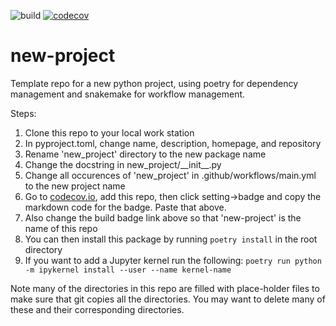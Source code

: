 ![build](https://github.com/jfcrenshaw/new-project/workflows/build/badge.svg)
[![codecov](https://codecov.io/gh/jfcrenshaw/new-project/branch/main/graph/badge.svg?token=3P3LYKA7EV)](https://codecov.io/gh/jfcrenshaw/new-project)

# new-project
Template repo for a new python project, using poetry for dependency management and snakemake for workflow management.

Steps:
1. Clone this repo to your local work station
2. In pyproject.toml, change name, description, homepage, and repository
3. Rename 'new_project' directory to the new package name
4. Change the docstring in new_project/\_\_init\_\_.py
5. Change all occurences of 'new_project' in .github/workflows/main.yml to the new project name
6. Go to [codecov.io](https://codecov.io/), add this repo, then click setting->badge and copy the markdown code for the badge. Paste that above.
7. Also change the build badge link above so that 'new-project' is the name of this repo
8. You can then install this package by running `poetry install` in the root directory
9. If you want to add a Jupyter kernel run the following:
```poetry run python -m ipykernel install --user --name kernel-name```

Note many of the directories in this repo are filled with place-holder files to make sure that git copies all the directories.
You may want to delete many of these and their corresponding directories.
